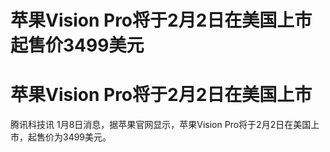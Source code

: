 # 苹果Vision Pro将于2月2日在美国上市 起售价3499美元

# 苹果Vision Pro将于2月2日在美国上市

腾讯科技讯 1月8日消息，据苹果官网显示，苹果Vision Pro将于2月2日在美国上市，起售价为3499美元。

